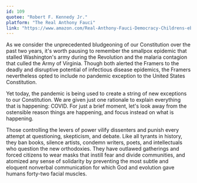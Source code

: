 ```yaml
---
id: 109
quotee: "Robert F. Kennedy Jr."
platform: "The Real Anthony Fauci"
link: "https://www.amazon.com/Real-Anthony-Fauci-Democracy-Childrens-ebook/dp/B08X5YWRRP/ref=sr_1_1?crid=1HJS987Y7B0G4&keywords=the+real+anthony+fauci+robert+kennedy&qid=1640120056&sprefix=the+real+an%2Caps%2C103&sr=8-1"
---
```


As we consider the unprecedented bludgeoning of our Constitution over the past two years, it's worth pausing to remember the smallpox epidemic that stalled Washington's army during the Revolution and the malaria contagion that culled the Army of Virginia. Though both alerted the Framers to the deadly and disruptive potential of infectious disease epidemics, the Framers nevertheless opted to include no pandemic exception to the United States Constitution.

Yet today, the pandemic is being used to create a string of new exceptions to our Constitution. We are given just one rationale to explain everything that is happening: COVID. For just a brief moment, let's look away from the ostensible reason things are happening, and focus instead on what is happening.

Those controlling the levers of power vilify dissenters and punish every attempt at questioning, skepticism, and debate. Like all tyrants in history, they ban books, silence artists, condemn writers, poets, and intellectuals who question the new orthodoxies. They have outlawed gatherings and forced citizens to wear masks that instill fear and divide communities, and atomized any sense of solidarity by preventing the most subtle and eloquent nonverbal communication for which God and evolution gave humans forty-two facial muscles.
